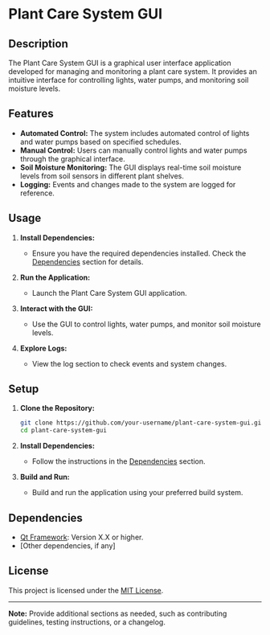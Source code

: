 # Plant Care System GUI

## Description

The Plant Care System GUI is a graphical user interface application developed for managing and monitoring a plant care system. It provides an intuitive interface for controlling lights, water pumps, and monitoring soil moisture levels.

## Features

- **Automated Control:** The system includes automated control of lights and water pumps based on specified schedules.
- **Manual Control:** Users can manually control lights and water pumps through the graphical interface.
- **Soil Moisture Monitoring:** The GUI displays real-time soil moisture levels from soil sensors in different plant shelves.
- **Logging:** Events and changes made to the system are logged for reference.

## Usage

1. **Install Dependencies:**
    - Ensure you have the required dependencies installed. Check the [Dependencies](#dependencies) section for details.

2. **Run the Application:**
    - Launch the Plant Care System GUI application.

3. **Interact with the GUI:**
    - Use the GUI to control lights, water pumps, and monitor soil moisture levels.

4. **Explore Logs:**
    - View the log section to check events and system changes.

## Setup

1. **Clone the Repository:**
    ```bash
    git clone https://github.com/your-username/plant-care-system-gui.git
    cd plant-care-system-gui
    ```

2. **Install Dependencies:**
    - Follow the instructions in the [Dependencies](#dependencies) section.

3. **Build and Run:**
    - Build and run the application using your preferred build system.

## Dependencies

- [Qt Framework](https://www.qt.io/download): Version X.X or higher.
- [Other dependencies, if any]

## License

This project is licensed under the [MIT License](LICENSE).

---

**Note:** Provide additional sections as needed, such as contributing guidelines, testing instructions, or a changelog.
